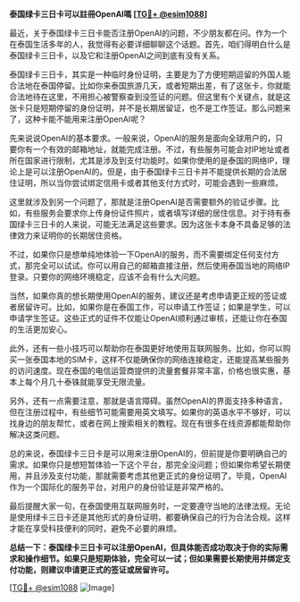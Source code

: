 **泰国绿卡三日卡可以註冊OpenAI嗎 [[TG💪+ @esim1088](https://t.me/s/esim1088)]**

最近，关于泰国绿卡三日卡能否注册OpenAI的问题，不少朋友都在问。作为一个在泰国生活多年的人，我觉得有必要详细聊聊这个话题。首先，咱们得明白什么是泰国绿卡三日卡，以及它和注册OpenAI之间到底有没有关系。

泰国绿卡三日卡，其实是一种临时身份证明，主要是为了方便短期逗留的外国人能合法地在泰国停留。比如你来泰国旅游几天，或者短期出差，有了这张卡，你就能合法地待在这里，不用担心被警察查到没签证的问题。但这里有个关键点，就是这张卡只是短期停留的身份证明，并不是长期居留证，也不是工作签证。那么问题来了，这种卡能不能用来注册OpenAI呢？

先来说说OpenAI的基本要求。一般来说，OpenAI的服务是面向全球用户的，只要你有一个有效的邮箱地址，就能完成注册。不过，有些服务可能会对IP地址或者所在国家进行限制，尤其是涉及到支付功能时。如果你使用的是泰国的网络IP，理论上是可以注册OpenAI的。但是，由于泰国绿卡三日卡并不能提供长期的合法居住证明，所以当你尝试绑定信用卡或者其他支付方式时，可能会遇到一些麻烦。

这里就涉及到另一个问题了，那就是注册OpenAI是否需要额外的验证步骤。比如，有些服务会要求你上传身份证件照片，或者填写详细的居住信息。对于持有泰国绿卡三日卡的人来说，可能无法满足这些要求。因为这张卡本身不具备足够的法律效力来证明你的长期居住资格。

不过，如果你只是想单纯地体验一下OpenAI的服务，而不需要绑定任何支付方式，那完全可以试试。你可以用自己的邮箱直接注册，然后使用泰国当地的网络IP登录。只要你的网络环境稳定，应该不会有什么大问题。

当然，如果你真的想长期使用OpenAI的服务，建议还是考虑申请更正规的签证或者居留许可。比如，如果你是在泰国工作，可以申请工作签证；如果是学生，可以申请学生签证。这些正式的证件不仅能让OpenAI顺利通过审核，还能让你在泰国的生活更加安心。

此外，还有一些小技巧可以帮助你在泰国更好地使用互联网服务。比如，你可以购买一张泰国本地的SIM卡，这样不仅能确保你的网络连接稳定，还能提高某些服务的访问速度。现在泰国的电信运营商提供的流量套餐非常丰富，价格也很实惠，基本上每个月几十泰铢就能享受无限流量。

另外，还有一点需要注意，那就是语言障碍。虽然OpenAI的界面支持多种语言，但在注册过程中，有些细节可能需要用英文填写。如果你的英语水平不够好，可以找身边的朋友帮忙，或者在网上搜索相关的教程。现在有很多在线资源都能帮助你解决这类问题。

总的来说，泰国绿卡三日卡是可以用来注册OpenAI的，但前提是你要明确自己的需求。如果你只是想短暂体验一下这个平台，那完全没问题；但如果你希望长期使用，并且涉及支付功能，那就需要考虑其他更正式的身份证明了。毕竟，OpenAI作为一个国际化的服务平台，对用户的身份验证是非常严格的。

最后提醒大家一句，在泰国使用互联网服务时，一定要遵守当地的法律法规。无论是使用绿卡三日卡还是其他形式的身份证明，都要确保自己的行为合法合规。这样才能在享受科技便利的同时，避免不必要的麻烦。

**总结一下：泰国绿卡三日卡可以注册OpenAI，但具体能否成功取决于你的实际需求和操作细节。如果只是短期体验，完全可以一试；但如果需要长期使用并绑定支付功能，则建议申请更正式的签证或居留许可。**

[[TG💪+ @esim1088](https://t.me/s/esim1088) ![Image](https://i.postimg.cc/4NQfJmqS/Snipaste-2025-05-13-00-14-12.png)]